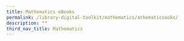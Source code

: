 ```yaml
---
title: Mathematics eBooks
permalink: /library-digital-toolkit/mathematics/athematicsooks/
description: ""
third_nav_title: Mathematics
---
```

